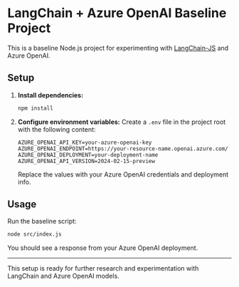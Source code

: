 # LangChain + Azure OpenAI Baseline Project

This is a baseline Node.js project for experimenting with [LangChain-JS](https://js.langchain.com/) and Azure OpenAI.

## Setup

1. **Install dependencies:**
   ```sh
   npm install
   ```

2. **Configure environment variables:**
   Create a `.env` file in the project root with the following content:
   ```env
   AZURE_OPENAI_API_KEY=your-azure-openai-key
   AZURE_OPENAI_ENDPOINT=https://your-resource-name.openai.azure.com/
   AZURE_OPENAI_DEPLOYMENT=your-deployment-name
   AZURE_OPENAI_API_VERSION=2024-02-15-preview
   ```

   Replace the values with your Azure OpenAI credentials and deployment info.

## Usage

Run the baseline script:

```sh
node src/index.js
```

You should see a response from your Azure OpenAI deployment.

---

This setup is ready for further research and experimentation with LangChain and Azure OpenAI models. 